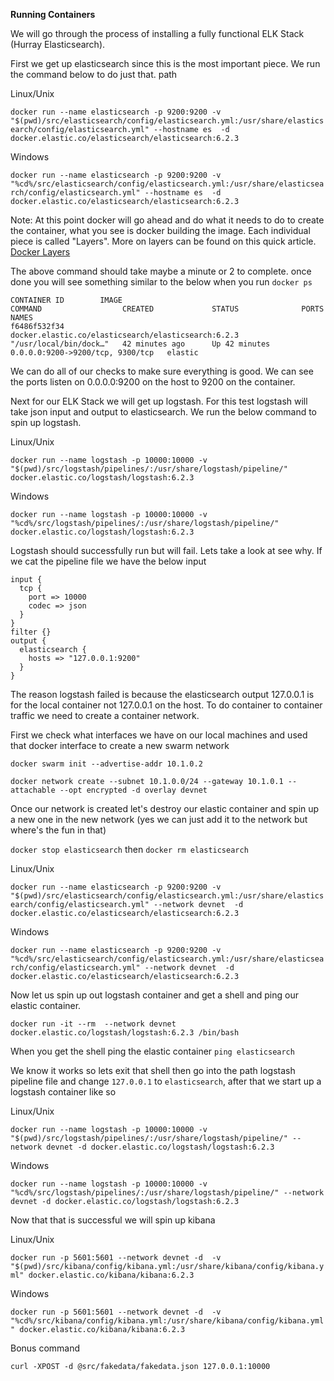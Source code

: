   
**Running Containers**

We will go through the process of installing a fully functional ELK Stack (Hurray Elasticsearch). 

First we get up elasticsearch since this is the most important piece. We run the command below to do just that.
path

Linux/Unix

`docker run --name elasticsearch -p 9200:9200 -v "$(pwd)/src/elasticsearch/config/elasticsearch.yml:/usr/share/elasticsearch/config/elasticsearch.yml" --hostname es  -d docker.elastic.co/elasticsearch/elasticsearch:6.2.3`

Windows

`docker run --name elasticsearch -p 9200:9200 -v "%cd%/src/elasticsearch/config/elasticsearch.yml:/usr/share/elasticsearch/config/elasticsearch.yml" --hostname es  -d docker.elastic.co/elasticsearch/elasticsearch:6.2.3`

Note: At this point docker will go ahead and do what it needs to do to create the container, what you see is docker building the image. Each individual piece is called "Layers". More on layers can be found on this quick article. [Docker Layers](https://medium.com/@jessgreb01/digging-into-docker-layers-c22f948ed612)

The above command should take maybe a minute or 2 to complete. once done you will see something similar to the below when you run `docker ps`

```text
CONTAINER ID        IMAGE                                                 COMMAND                  CREATED             STATUS              PORTS                              NAMES
f6486f532f34        docker.elastic.co/elasticsearch/elasticsearch:6.2.3   "/usr/local/bin/dock…"   42 minutes ago      Up 42 minutes       0.0.0.0:9200->9200/tcp, 9300/tcp   elastic
```

We can do all of our checks to make sure everything is good. We can see the ports listen on 0.0.0.0:9200 on the host to 9200 on the container.

Next for our ELK Stack we will get up logstash. For this test logstash will take json input and output to elasticsearch. We run the below command to spin up logstash.


Linux/Unix 

`docker run --name logstash -p 10000:10000 -v "$(pwd)/src/logstash/pipelines/:/usr/share/logstash/pipeline/" docker.elastic.co/logstash/logstash:6.2.3`


Windows

`docker run --name logstash -p 10000:10000 -v "%cd%/src/logstash/pipelines/:/usr/share/logstash/pipeline/" docker.elastic.co/logstash/logstash:6.2.3`

Logstash should successfully run but will fail. Lets take a look at see why. If we cat the pipeline file we have the below input

```text
input {
  tcp {
    port => 10000
    codec => json
  }
}
filter {}
output {
  elasticsearch {
    hosts => "127.0.0.1:9200"
  }
}
```

The reason logstash failed is because the elasticsearch output 127.0.0.1 is for the local container not 127.0.0.1 on the host. To do container to container traffic we need to create a container network.

First we check what interfaces we have on our local machines and used that docker interface to create a new swarm network

`docker swarm init --advertise-addr 10.1.0.2`

`docker network create --subnet 10.1.0.0/24 --gateway 10.1.0.1 --attachable --opt encrypted -d overlay devnet`

Once our network is created let's destroy our elastic container and spin up a new one in the new network (yes we can just add it to the network but where's the fun in that)

`docker stop elasticsearch` then `docker rm elasticsearch`


Linux/Unix

`docker run --name elasticsearch -p 9200:9200 -v "$(pwd)/src/elasticsearch/config/elasticsearch.yml:/usr/share/elasticsearch/config/elasticsearch.yml" --network devnet  -d docker.elastic.co/elasticsearch/elasticsearch:6.2.3`


Windows

`docker run --name elasticsearch -p 9200:9200 -v "%cd%/src/elasticsearch/config/elasticsearch.yml:/usr/share/elasticsearch/config/elasticsearch.yml" --network devnet  -d docker.elastic.co/elasticsearch/elasticsearch:6.2.3`


Now let us spin up out logstash container and get a shell and ping our elastic container.

`docker run -it --rm  --network devnet docker.elastic.co/logstash/logstash:6.2.3 /bin/bash`

When you get the shell ping the elastic container `ping elasticsearch`

We know it works so lets exit that shell then go into the path logstash pipeline file and change `127.0.0.1` to `elasticsearch`, after that we start up a logstash container like so

Linux/Unix

`docker run --name logstash -p 10000:10000 -v "$(pwd)/src/logstash/pipelines/:/usr/share/logstash/pipeline/" --network devnet -d docker.elastic.co/logstash/logstash:6.2.3`

Windows

`docker run --name logstash -p 10000:10000 -v "%cd%/src/logstash/pipelines/:/usr/share/logstash/pipeline/" --network devnet -d docker.elastic.co/logstash/logstash:6.2.3`

Now that that is successful we will spin up kibana


Linux/Unix

`docker run -p 5601:5601 --network devnet -d  -v "$(pwd)/src/kibana/config/kibana.yml:/usr/share/kibana/config/kibana.yml" docker.elastic.co/kibana/kibana:6.2.3`


Windows

`docker run -p 5601:5601 --network devnet -d  -v "%cd%/src/kibana/config/kibana.yml:/usr/share/kibana/config/kibana.yml" docker.elastic.co/kibana/kibana:6.2.3`

Bonus command

`curl -XPOST -d @src/fakedata/fakedata.json 127.0.0.1:10000`
